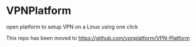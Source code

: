 # VPNPlatform
open platform to setup VPN on a Linux using one click

This repo has been moved to https://github.com/vpnplatform/VPN-Platform
